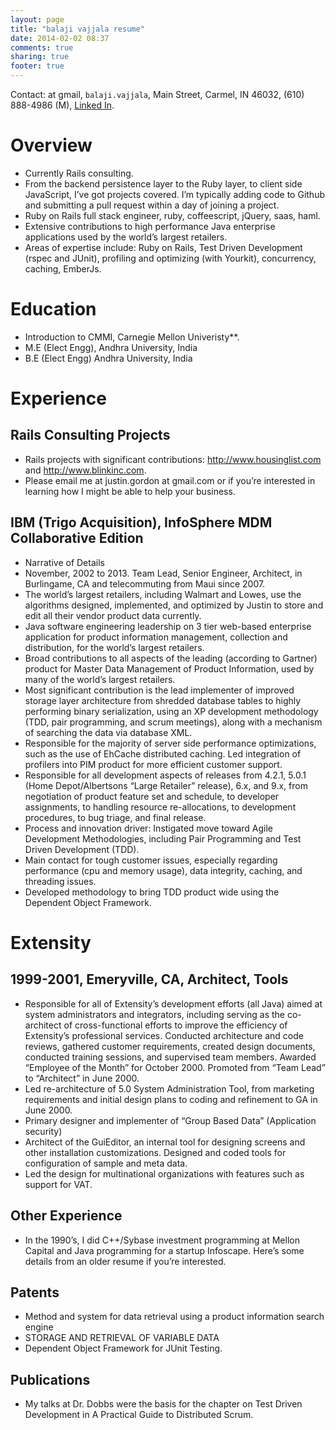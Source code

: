 ```yaml
---
layout: page
title: "balaji vajjala resume"
date: 2014-02-02 08:37
comments: true
sharing: true
footer: true
---
```

Contact: at gmail, `balaji.vajjala`, Main Street, Carmel, IN 46032, (610) 888-4986 (M), [Linked In](http://www.linkedin.com/in/bvajjala).

# Overview

- Currently Rails consulting.
- From the backend persistence layer to the Ruby layer, to client side JavaScript, I’ve got projects covered. I’m typically adding code to Github and submitting a pull request within a day of joining a project.
- Ruby on Rails full stack engineer, ruby, coffeescript, jQuery, saas, haml.
- Extensive contributions to high performance Java enterprise applications used by the world’s largest retailers.
- Areas of expertise include: Ruby on Rails, Test Driven Development (rspec and  JUnit), profiling and optimizing (with Yourkit), concurrency, caching, EmberJs.


# Education

- Introduction to CMMI, Carnegie Mellon Univeristy**.
- M.E (Elect Engg), Andhra University, India
- B.E (Elect Engg) Andhra University, India


# Experience

## Rails Consulting Projects

- Rails projects with significant contributions: http://www.housinglist.com and http://www.blinkinc.com.
- Please email me at justin.gordon at gmail.com or if you’re interested in learning how I might be able to help your business.

## IBM (Trigo Acquisition), InfoSphere MDM Collaborative Edition

- Narrative of Details
- November, 2002 to 2013. Team Lead, Senior Engineer, Architect, in Burlingame, CA and telecommuting from Maui since 2007.
- The world’s largest retailers, including Walmart and Lowes, use the algorithms designed, implemented, and optimized by Justin to store and edit all their vendor product data currently.
- Java software engineering leadership on 3 tier web-based enterprise application for product information management, collection and distribution, for the world’s largest retailers.
- Broad contributions to all aspects of the leading (according to Gartner) product for Master Data Management of Product Information, used by many of the world’s largest retailers.
- Most significant contribution is the lead implementer of improved storage layer architecture from shredded database tables to highly performing binary serialization, using an XP development methodology (TDD, pair programming, and scrum meetings), along with a mechanism of searching the data via database XML.
- Responsible for the majority of server side performance optimizations, such as the use of EhCache distributed caching. Led integration of profilers into PIM product for more efficient customer support.
- Responsible for all development aspects of releases from 4.2.1, 5.0.1 (Home Depot/Albertsons “Large Retailer” release), 6.x, and 9.x, from negotiation of product feature set and schedule, to developer assignments, to handling resource re-allocations, to development procedures, to bug triage, and final release.
- Process and innovation driver: Instigated move toward Agile Development Methodologies, including Pair Programming and Test Driven Development (TDD).
- Main contact for tough customer issues, especially regarding performance (cpu and memory usage), data integrity, caching, and threading issues.
- Developed methodology to bring TDD product wide using the Dependent Object Framework.

# Extensity

## 1999-2001, Emeryville, CA, Architect, Tools
- Responsible for all of Extensity’s development efforts (all Java) aimed at system administrators and integrators, including serving as the co-architect of cross-functional efforts to improve the efficiency of Extensity’s professional services. Conducted architecture and code reviews, gathered customer requirements, created design documents, conducted training sessions, and supervised team members. Awarded “Employee of the Month” for October 2000. Promoted from “Team Lead” to “Architect” in June 2000.
- Led re-architecture of 5.0 System Administration Tool, from marketing requirements and initial design plans to coding and refinement to GA in June 2000.
- Primary designer and implementer of “Group Based Data” (Application security)
- Architect of the GuiEditor, an internal tool for designing screens and other installation customizations. Designed and coded tools for configuration of sample and meta data.
- Led the design for multinational organizations with features such as support for VAT.

## Other Experience

- In the 1990’s, I did C++/Sybase investment programming at Mellon Capital and Java programming for a startup Infoscape. Here’s some details from an older resume if you’re interested.

## Patents

- Method and system for data retrieval using a product information search engine
- STORAGE AND RETRIEVAL OF VARIABLE DATA
- Dependent Object Framework for JUnit Testing.

## Publications

- My talks at Dr. Dobbs were the basis for the chapter on Test Driven Development in A Practical Guide to Distributed Scrum.